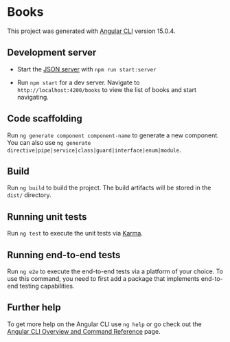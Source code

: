 # Books

This project was generated with [Angular CLI](https://github.com/angular/angular-cli) version 15.0.4.

## Development server

- Start the [JSON server](https://github.com/typicode/json-server) with `npm run start:server`

- Run `npm start` for a dev server. Navigate to `http://localhost:4200/books` to view the list of books and start navigating.

## Code scaffolding

Run `ng generate component component-name` to generate a new component. You can also use `ng generate directive|pipe|service|class|guard|interface|enum|module`.

## Build

Run `ng build` to build the project. The build artifacts will be stored in the `dist/` directory.

## Running unit tests

Run `ng test` to execute the unit tests via [Karma](https://karma-runner.github.io).

## Running end-to-end tests

Run `ng e2e` to execute the end-to-end tests via a platform of your choice. To use this command, you need to first add a package that implements end-to-end testing capabilities.

## Further help

To get more help on the Angular CLI use `ng help` or go check out the [Angular CLI Overview and Command Reference](https://angular.io/cli) page.
